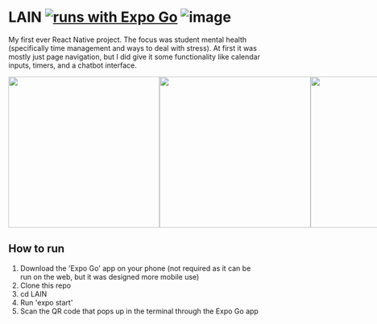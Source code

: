 # LAIN [![runs with Expo Go](https://img.shields.io/badge/Runs%20with%20Expo%20Go-000.svg?style=flat-square&logo=EXPO&labelColor=f3f3f3&logoColor=000)](https://expo.dev/client) ![image](https://img.shields.io/badge/React-20232A?style=for-the-badge&logo=react&logoColor=61DAFB)
My first ever React Native project. The focus was student mental health (specifically time management and ways to deal with stress). At first it was mostly just page navigation, but I did give it some functionality like calendar inputs, timers, and a chatbot interface. 
<div style="display: flex;">
  <img src="https://cdn.discordapp.com/attachments/708448052301791275/1133553336981921832/FirstOb.png" width="300"/> 
  <img src="https://cdn.discordapp.com/attachments/708448052301791275/1133553377876377600/Homepage.png" width="300"/> 
  <img src="https://cdn.discordapp.com/attachments/708448052301791275/1133553432008085554/CalendarPage.png" width="300"/> 
  <img src="https://cdn.discordapp.com/attachments/708448052301791275/1133558158145626182/Chatbot.png" width="300"/> 
  
</div>

## How to run 
1. Download the 'Expo Go' app on your phone (not required as it can be run on the web, but it was designed more mobile use)
2. Clone this repo
3. cd LAIN
4. Run 'expo start'
5. Scan the QR code that pops up in the terminal through the Expo Go app

